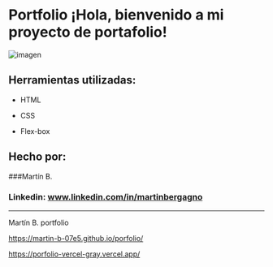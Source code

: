 # Portfolio ¡Hola, bienvenido a mi proyecto de portafolio!

![imagen](https://raw.githubusercontent.com/martin-b-07e5/porfolio/main/assets/portfolio--Mart%C3%ADn_B.png)

## Herramientas utilizadas:

* HTML

* CSS

* Flex-box

## Hecho por:

###Martín B.

### Linkedin: www.linkedin.com/in/martinbergagno

---
Martín B. portfolio

https://martin-b-07e5.github.io/porfolio/

https://porfolio-vercel-gray.vercel.app/


